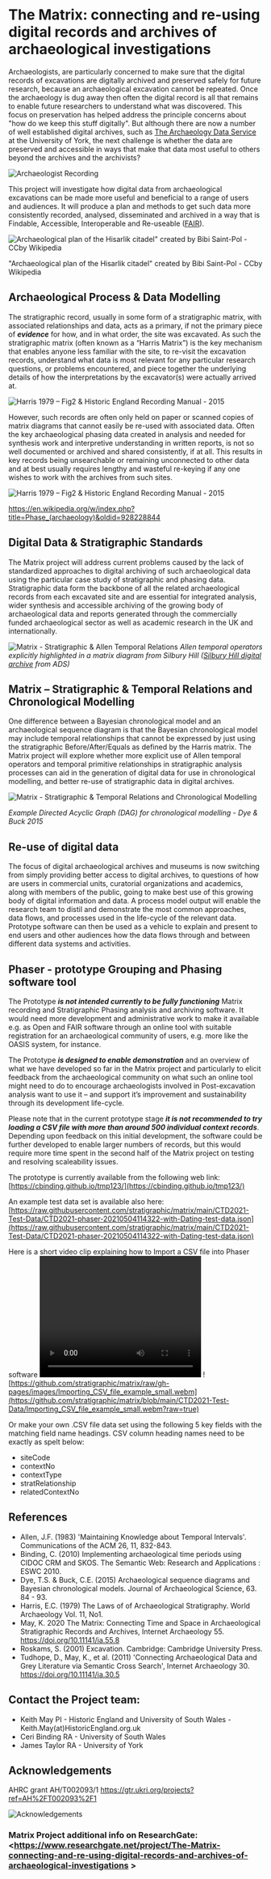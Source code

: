 # The Matrix: connecting and re-using digital records and archives of archaeological investigations

Archaeologists, are particularly concerned to make sure that the digital records of excavations are digitally archived and preserved safely for future research, because an archaeological excavation cannot be repeated. Once the archaeology is dug away then often the digital record is all that remains to enable future researchers to  understand what was discovered. This focus on preservation has helped address the principle concerns about "how do we keep this stuff digitally". But although there are now a number of well established digital archives, such as [The Archaeology Data Service](https://archaeologydataservice.ac.uk/) at the University of York, the next challenge is whether the data are preserved and accessible in ways that make that data most useful to others beyond the archives and the archivists?

![Archaeologist Recording](/images/Archaeologist_Recording_KM.jpg)

This project will investigate how digital data from archaeological excavations can be made more useful and beneficial to a range of users and audiences. It will produce a plan and methods to get such data more consistently recorded, analysed, disseminated and archived in a way that is Findable, Accessible, Interoperable and Re-useable ([FAIR](https://www.force11.org/group/fairgroup/fairprinciples)).

![Archaeological plan of the Hisarlik citadel" created by Bibi Saint-Pol -  CCby Wikipedia](/images/ArchaeologicalphasesHisarlik.png)

"Archaeological plan of the Hisarlik citadel" created by Bibi Saint-Pol -  CCby Wikipedia


## Archaeological Process & Data Modelling
The stratigraphic record, usually in some form of a stratigraphic matrix, with associated relationships and data, acts as a primary, if not the primary piece of _**evidence**_ for how, and in what order, the site was excavated. As such the stratigraphic matrix (often known as a “Harris Matrix”) is the key mechanism that enables anyone less familiar with the site, to re-visit the excavation records, understand what data is most relevant for any particular research questions, or problems encountered, and piece together the underlying details of how the interpretations by the excavator(s) were actually arrived at. 

![Harris 1979 – Fig2 & Historic England Recording Manual - 2015](/images/rope_of_time.png)

However, such records are often only held on paper or scanned copies of matrix diagrams that cannot easily be re-used with associated data. Often the key archaeological phasing data created in analysis and needed for synthesis work and interpretive understanding in written reports, is not so well documented or archived and shared consistently, if at all. This results in key records being unsearchable or remaining unconnected to other data and at best usually requires lengthy and wasteful re-keying if any one wishes to work with the archives from such sites.

![Harris 1979 – Fig2 & Historic England Recording Manual - 2015](/images/Phase_diagram.png) 

<https://en.wikipedia.org/w/index.php?title=Phase_(archaeology)&oldid=928228844>

## Digital Data & Stratigraphic Standards
The Matrix project will address current problems caused by the lack of standardized approaches to digital archiving of such archaeological data using the particular case study of stratigraphic and phasing data. Stratigraphic data form the backbone of all the related archaeological records from each excavated site and are essential for integrated analysis, wider synthesis and accessible archiving of the growing body of archaeological data and reports generated through the commercially funded archaeological sector as well as academic research in the UK and internationally.

![Matrix - Stratigraphic & Allen Temporal Relations](/images/Matrix_Temporal_Relations.png)
_Allen temporal operators explicitly highlighted in a matrix diagram from Silbury Hill ([Silbury Hill digital archive](https://archaeologydataservice.ac.uk/archives/view/silbury_eh_2014/) from ADS)_

## Matrix – Stratigraphic & Temporal Relations and Chronological Modelling
One difference between a Bayesian chronological model and an archaeological sequence diagram is that the Bayesian chronological model may include temporal relationships that cannot be expressed by just using the stratigraphic Before/After/Equals as defined by the Harris matrix. The Matrix project will explore whether more explicit use of Allen temporal operators and temporal primitive relationships in stratigraphic analysis processes can aid in the generation of digital data for use in chronological modelling, and better re-use of stratigraphic data in digital archives.

![Matrix - Stratigraphic & Temporal Relations and Chronological Modelling](/images/Dye_Buck_DAG.png)

_Example Directed Acyclic Graph (DAG) for chronological modelling - Dye & Buck 2015_

## Re-use of digital data
The focus of digital archaeological archives and museums is now switching from simply providing better access to digital archives, to questions of how are users in commercial units, curatorial organizations and academics, along with members of the public, going to make best use of this growing body of digital information and data.
A process model output will enable the research team to distil and demonstrate the most common approaches, data flows, and processes used in the life-cycle of the relevant data. Prototype software can then be used as a vehicle to explain and present to end users and other audiences how the data flows through and between different data systems and activities.

## Phaser - prototype Grouping and Phasing software tool
The Prototype _**is not intended currently to be fully functioning**_ Matrix recording and Stratigraphic Phasing analysis and archiving software.  It would need more development and administrative work to make it available e.g. as Open and FAIR software through an online tool with suitable registration for an archaeological community of users, e.g. more like the OASIS system, for instance.

The Prototype _**is designed to enable demonstration**_ and an overview of what we have developed so far in the Matrix project and particularly to elicit feedback from the archaeological community on what such an online tool might need to do to encourage archaeologists involved in Post-excavation analysis want to use it – and support it’s improvement and sustainability through its development life-cycle.

Please note that in the current prototype stage _**it is not recommended to try loading a CSV file with more than around 500 individual context records**_. Depending upon feedback on this initial development, the software could be further developed to enable larger numbers of records, but this would require more time spent in the second half of the Matrix project on testing and resolving scaleability issues. 

The prototype is currently available from the following web link: [https://cbinding.github.io/tmp123/](https://cbinding.github.io/tmp123/)

An example test data set is available also here: [https://raw.githubusercontent.com/stratigraphic/matrix/main/CTD2021-Test-Data/CTD2021-phaser-20210504114322-with-Dating-test-data.json](https://raw.githubusercontent.com/stratigraphic/matrix/main/CTD2021-Test-Data/CTD2021-phaser-20210504114322-with-Dating-test-data.json) 

Here is a short video clip explaining how to Import a CSV file into Phaser software 
<video width="320" height="240" controls>
  <source type="video/webm" src="https://github.com/stratigraphic/matrix/blob/main/CTD2021-Test-Data/Importing_CSV_file_example_small.webm?raw=true">
</video>
![https://github.com/stratigraphic/matrix/raw/gh-pages/images/Importing_CSV_file_example_small.webm](https://github.com/stratigraphic/matrix/blob/main/CTD2021-Test-Data/Importing_CSV_file_example_small.webm?raw=true) 

Or make your own .CSV file data set using the following 5 key fields with the matching field name headings.
CSV column heading names need to be exactly as spelt below:
* siteCode
* contextNo
* contextType
* stratRelationship
* relatedContextNo

## References
* Allen, J.F. (1983) 'Maintaining Knowledge about Temporal Intervals'. Communications of the ACM 26, 11, 832-843.
* Binding, C. (2010) Implementing archaeological time periods using CIDOC CRM and SKOS. The Semantic Web: Research and Applications : ESWC 2010.
* Dye, T.S. & Buck, C.E. (2015) Archaeological sequence diagrams and Bayesian chronological models. Journal of Archaeological Science, 63. 84 - 93. 
* Harris, E.C. (1979) The Laws of of Archaeological Stratigraphy. World Archaeology Vol. 11, No1. 
* May, K. 2020 The Matrix: Connecting Time and Space in Archaeological Stratigraphic Records and Archives, Internet Archaeology 55. <https://doi.org/10.11141/ia.55.8> 
* Roskams, S. (2001) Excavation. Cambridge: Cambridge University Press. 
* Tudhope, D., May, K., et al. (2011) 'Connecting Archaeological Data and Grey Literature via Semantic Cross Search', Internet Archaeology 30. <https://doi.org/10.11141/ia.30.5>

## Contact the Project team: 
* Keith May     PI - Historic England and University of South Wales - Keith.May(at)HistoricEngland.org.uk
* Ceri Binding  RA - University of South Wales
* James Taylor  RA - University of York

## Acknowledgements
AHRC grant AH/T002093/1 <https://gtr.ukri.org/projects?ref=AH%2FT002093%2F1>

![Acknowledgements](/images/Acknowledgement_logo_group.png)


### Matrix Project additional info on ResearchGate: <https://www.researchgate.net/project/The-Matrix-connecting-and-re-using-digital-records-and-archives-of-archaeological-investigations  >


